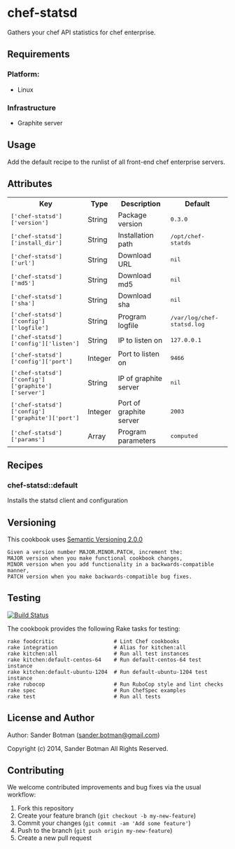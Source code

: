 chef-statsd
===========
Gathers your chef API statistics for chef enterprise.

Requirements
------------

### Platform:

* Linux

### Infrastructure

* Graphite server

Usage
-----

Add the default recipe to the runlist of all front-end chef enterprise servers.

Attributes
----------

<table>
  <tr>
    <th>Key</th>
    <th>Type</th>
    <th>Description</th>
    <th>Default</th>
  </tr>
  <tr>
    <td><tt>['chef-statsd']['version']</tt></td>
    <td>String</td>
    <td>Package version</td>
    <td><tt>0.3.0</tt></td>
  </tr>
  <tr>
    <td><tt>['chef-statsd']['install_dir']</tt></td>
    <td>String</td>
    <td>Installation path</td>
    <td><tt>/opt/chef-statds</tt></td>
  </tr>
  <tr>
    <td><tt>['chef-statsd']['url']</tt></td>
    <td>String</td>
    <td>Download URL</td>
    <td><tt>nil</tt></td>
  </tr>
  <tr>
    <td><tt>['chef-statsd']['md5']</tt></td>
    <td>String</td>
    <td>Download md5</td>
    <td><tt>nil</tt></td>
  </tr>
  <tr>
    <td><tt>['chef-statsd']['sha']</tt></td>
    <td>String</td>
    <td>Download sha</td>
    <td><tt>nil</tt></td>
  </tr>
  <tr>
    <td><tt>['chef-statsd']['config']['logfile']</tt></td>
    <td>String</td>
    <td>Program logfile</td>
    <td><tt>/var/log/chef-statsd.log</tt></td>
  </tr>
  <tr>
    <td><tt>['chef-statsd']['config']['listen']</tt></td>
    <td>String</td>
    <td>IP to listen on</td>
    <td><tt>127.0.0.1</tt></td>
  </tr>
  <tr>
    <td><tt>['chef-statsd']['config']['port']</tt></td>
    <td>Integer</td>
    <td>Port to listen on</td>
    <td><tt>9466</tt></td>
  </tr>
  <tr>
    <td><tt>['chef-statsd']['config']['graphite']['server']</tt></td>
    <td>String</td>
    <td>IP of graphite server</td>
    <td><tt>nil</tt></td>
  </tr>
  <tr>
    <td><tt>['chef-statsd']['config']['graphite']['port']</tt></td>
    <td>Integer</td>
    <td>Port of graphite server</td>
    <td><tt>2003</tt></td>
  </tr>
  <tr>
    <td><tt>['chef-statsd']['params']</tt></td>
    <td>Array</td>
    <td>Program parameters</td>
    <td><tt>computed</tt></td>
  </tr>
</table>

Recipes
-------

### chef-statsd::default

Installs the statsd client and configuration

Versioning
----------
This cookbook uses [Semantic Versioning 2.0.0](http://semver.org/)  

    Given a version number MAJOR.MINOR.PATCH, increment the:  
    MAJOR version when you make functional cookbook changes,
    MINOR version when you add functionality in a backwards-compatible manner,
    PATCH version when you make backwards-compatible bug fixes.

Testing
-------

[![Build Status](https://travis-ci.org/mlafeldt/skeleton-cookbook.png?branch=master)](https://travis-ci.org/mlafeldt/skeleton-cookbook)

The cookbook provides the following Rake tasks for testing:

    rake foodcritic                   # Lint Chef cookbooks
    rake integration                  # Alias for kitchen:all
    rake kitchen:all                  # Run all test instances
    rake kitchen:default-centos-64    # Run default-centos-64 test instance
    rake kitchen:default-ubuntu-1204  # Run default-ubuntu-1204 test instance
    rake rubocop                      # Run RuboCop style and lint checks
    rake spec                         # Run ChefSpec examples
    rake test                         # Run all tests

License and Author
------------------

Author: Sander Botman (sander.botman@gmail.com)

Copyright (c) 2014, Sander Botman All Rights Reserved.

Contributing
------------

We welcome contributed improvements and bug fixes via the usual workflow:

1. Fork this repository
2. Create your feature branch (`git checkout -b my-new-feature`)
3. Commit your changes (`git commit -am 'Add some feature'`)
4. Push to the branch (`git push origin my-new-feature`)
5. Create a new pull request
